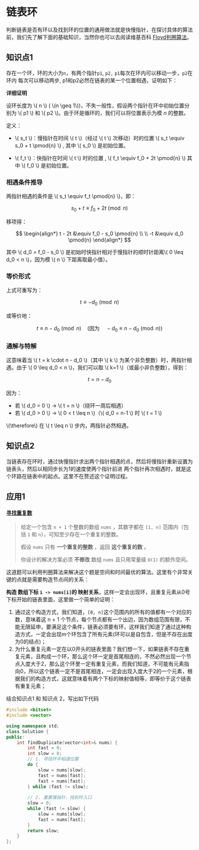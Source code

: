 # 链表环

判断链表是否有环以及找到环的位置的通用做法就是快慢指针，在探讨具体的算法前，我们先了解下面的基础知识，当然你也可以去阅读维基百科 [Floyd判圈算法](https://zh.wikipedia.org/wiki/Floyd%E5%88%A4%E5%9C%88%E7%AE%97%E6%B3%95)。

## 知识点1  

存在一个环，环的大小为`n`，有两个指针`p1`, `p2,` `p1`每次在环内可以移动一步，`p2`在环内 每次可以移动两步, p1和p2必然在链表的某一个位置相遇，证明如下：

**详细证明**

设环长度为 \\( n \\) ( \\(n \geq 1\\))，不失一般性，假设两个指针在环中初始位置分别为 \\( p1 \\) 和 \\( p2 \\)。由于环是循环的，我们可以将位置表示为模 $n$ 的整数。

定义：

- \\( s_t \\)：慢指针在时间 \\( t \\)（经过 \\( t \\) 次移动）时的位置  \\( s_t \equiv s_0 + t \pmod{n} \\)  , 其中 \\( s_0 \\) 是初始位置。

- \\( f_t \\)：快指针在时间 \\( t \\) 时的位置 , \\( f_t \equiv f_0 + 2t \pmod{n} \\)  其中 \\( f_0 \\) 是初始位置。

### 相遇条件推导
两指针相遇的条件是 \\( s_t \equiv f_t \pmod{n} \\)，即：

$$ s_0 + t \equiv f_0 + 2t \pmod{n} $$

移项得：

$$
\begin{align*}
t - 2t &\equiv f_0 - s_0 \pmod{n} \\
\\
-t &\equiv d_0 \pmod{n}
\end{align*}
$$

其中 \\( d_0 = f_0 - s_0 \\) 是初始时快指针相对于慢指针的顺时针距离\\( 0 \leq d_0 < n \\)，因为模 \\( n \\) 下距离取最小值）。

### 等价形式
上式可重写为：

$$ t \equiv -d_0 \pmod{n} $$

或等价地：

$$ t \equiv n - d_0 \pmod{n} \quad \left(\text{因为} \quad -d_0 \equiv n - d_0 \pmod{n}\right) $$

### 通解与特解
这意味着当 \\( t = k \cdot n - d_0 \\)（其中 \\( k \\) 为某个非负整数）时，两指针相遇。由于 \\( 0 \leq d_0 < n \\)，我们可以取 \\( k=1 \\)（或最小非负整数），得到：

$$ t = n - d_0 $$

因为：
- 若 \\( d_0 = 0 \\) → \\( t = n \\)（绕环一周后相遇）
- 若 \\( d_0 > 0 \\) → \\( 0 < t \leq n \\)（\\( d_0 = n-1 \\) 时 \\( t = 1 \\)

\\(\therefore\\) 在 \\( t \leq n \\) 步内，两指针必然相遇。

## 知识点2

当链表存在环时，通过快慢指针求出两个指针相遇的点，然后将慢指针重新设置为链表头，然后以相同步长为1的速度使两个指针前进
两个指针再次相遇时，就是这个环路在链表中的起点。这里不在赘述这个证明过程。

## 应用1

#### [寻找重复数](https://leetcode.cn/problems/find-the-duplicate-number/)

> 给定一个包含 `n + 1` 个整数的数组 `nums` ，其数字都在 `[1, n]` 范围内（包括 `1` 和 `n`），可知至少存在一个重复的整数。
>
> 假设 `nums` 只有 **一个重复的整数** ，返回 **这个重复的数** 。
>
> 你设计的解决方案必须 **不修改** 数组 `nums` 且只用常量级 `O(1)` 的额外空间。

这道题可以利用判圈算法来解决这个题是空间和时间最优的算法。这里有个非常关键的点就是需要构造节点间的关系：

**构造 数组下标 `i -> nums[i]`的 映射关系**，这样一定会出现环，且重复元素从0号下标开始的链表里面，这里做一个简单的证明：

1. 通过这个构造方式，我们知道，`[0, n]`这个范围内的所有的值都有一个对应的数，意味着这 n + 1 个节点，每个节点都有一个出边，因为数组范围有限，不能无限延申，要满足这个条件，链表必须要有环，这样我们知道了通过这种构造方式，一定会出现m个环包含了所有元素(环可以是自包含，但是不存在出度为0的结点)；
2. 为什么重复元素一定在以0开头的链表里面？我们想一下，如果链表不存在重复元素，且构成一个环，那么这个环一定是首尾相连的，不然必然出现一个节点入度大于2，那么这个环里一定有重复元素，而我们知道，不可能有元素指向0，所以这个链表一定不是首尾相连，一定会出现入度大于2的一个元素，根据我们的构造方式，这就意味着有两个下标的映射值相等，即等价于这个链表有重复元素；

结合知识点1 和 知识点 2，写出如下代码

```c++
#include <bitset>
#include <vector>

using namespace std;
class Solution {
public:
    int findDuplicate(vector<int>& nums) {
        int fast = 0;
        int slow = 0;
        // 1. 寻找环中相遇位置
        do {
            slow = nums[slow];
            fast = nums[fast];
            fast = nums[fast];
        } while (fast != slow);
        
        // 2. 重置慢指针，找到环入口
        slow = 0;
        while (fast != slow) {
            slow = nums[slow];
            fast = nums[fast];
        }
        return slow;
    }
};
```

